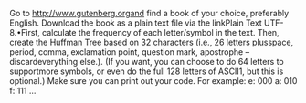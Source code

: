 Go to http://www.gutenberg.organd find a book of your choice, preferably English.  Download the book as a plain text file via the linkPlain Text UTF-8.•First, calculate the frequency of each letter/symbol in the text.
Then,  create the Huffman Tree based on 32 characters (i.e.,  26 letters plusspace, period, comma, exclamation point, question mark, apostrophe – discardeverything  else.).  (If  you  want,  you  can choose  to  do 64  letters  to  supportmore symbols, or even do the full 128 letters of ASCII1, but this is optional.)
Make sure you can print out your code.  For example:
e:  000
a:  010
f:  111 ...
